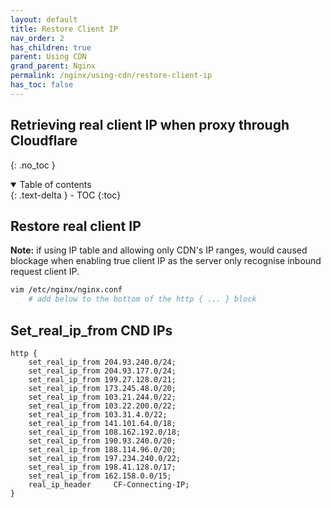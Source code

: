 ```yaml
---
layout: default    
title: Restore Client IP 
nav_order: 2
has_children: true
parent: Using CDN
grand_parent: Nginx
permalink: /nginx/using-cdn/restore-client-ip
has_toc: false
---
```


## Retrieving real client IP when proxy through Cloudflare
{: .no_toc } 

<details open markdown="block">
  <summary>
    Table of contents
  </summary>
  {: .text-delta }
- TOC
{:toc}
</details>


## Restore real client IP 

**Note:** if using IP table and allowing only CDN's IP ranges, would caused blockage when enabling true client IP as the server only recognise inbound request client IP. 

```bash  
vim /etc/nginx/nginx.conf
    # add below to the bottom of the http { ... } block
```

## Set_real_ip_from CND IPs
```
http {
    set_real_ip_from 204.93.240.0/24;
    set_real_ip_from 204.93.177.0/24;
    set_real_ip_from 199.27.128.0/21;
    set_real_ip_from 173.245.48.0/20;
    set_real_ip_from 103.21.244.0/22;
    set_real_ip_from 103.22.200.0/22;
    set_real_ip_from 103.31.4.0/22;
    set_real_ip_from 141.101.64.0/18;
    set_real_ip_from 108.162.192.0/18;
    set_real_ip_from 190.93.240.0/20;
    set_real_ip_from 188.114.96.0/20;
    set_real_ip_from 197.234.240.0/22;
    set_real_ip_from 198.41.128.0/17;
    set_real_ip_from 162.158.0.0/15;
    real_ip_header     CF-Connecting-IP;
}
```